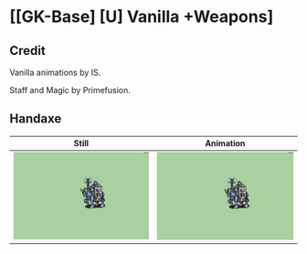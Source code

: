 # [\[GK-Base\] \[U\] Vanilla +Weapons]

## Credit

Vanilla animations by IS.

Staff and Magic by Primefusion.

## Handaxe

| Still | Animation |
| :---: | :-------: |
| ![Handaxe still](./Handaxe_000.png) | ![Handaxe animation](./Handaxe.gif) |

